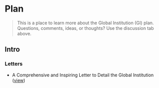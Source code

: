 # Plan
> This is a place to learn more about the Global Institution (GI) plan. Questions, comments, ideas, or thoughts? Use the discussion tab above.

## Intro

### Letters
- A Comprehensive and Inspiring Letter to Detail the Global Institution ([view](docs/letter-v1.md))

<!---
- An alternative abriged letter with additional details ([read](docs/letter-v2.md))
- A letter in narrative form ([read](docs/letter-v3.md))

### Details
- Things you'll no longer need to pay for by joining the GI ([read]())
- Things that will become obsolete as the GI grows ([read]())
-->
